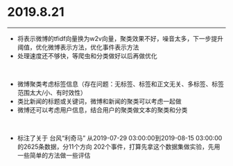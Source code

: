 ﻿# 2019.8.21

---

* 将表示微博的tfidf向量换为w2v向量，聚类效果不好，噪音太多，下一步提升阈值，优化微博表示方法，优化事件表示方法
* 处理速度还不够快，等爬虫和分类做好以后再做优化
<br>

* 微博聚类考虑标签信息（存在问题：无标签、标签和正文无关、多标签、标签范围太大/小、有时效性）
* 类比新闻的标题或关键词，微博和新闻的聚类可以考虑一起做
* 微博还可以考虑用户信息，结合用户的聚类做文本的聚类和分类
<br>

* 标注了关于 台风“利奇马” 从2019-07-29 03:00:00到2019-08-15 03:00:00的2625条数据，分11个方向 202个事件，打算先拿这个数据集做实验，先用一些简单的方法做一些评估





